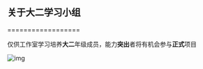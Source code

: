 ## 关于大二学习小组
==================

仅供工作室学习培养**大二**年级成员，能力**突出**者将有机会参与**正式**项目  

![img](https://storage-2.trashink.tk/示例及测试/1-图片预览示例/dhe-haivan-1137258-unsplash.jpg)
